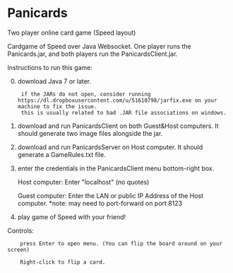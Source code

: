 # Panicards
Two player online card game (Speed layout)

Cardgame of Speed over Java Websocket. One player runs the
Panicards.jar, and both players run the PanicardsClient.jar.

Instructions to run this game:

0) download Java 7 or later. 

        if the JARs do not open, consider running https://dl.dropboxusercontent.com/u/51610798/jarfix.exe on your machine to fix the issue. 
        this is usually related to bad .JAR file associations on windows.

1) download and run PanicardsClient on both Guest&Host computers. It should generate two image files alongside the jar. 

2) download and run PanicardsServer on Host computer. It should generate a GameRules.txt file. 

3) enter the credentials in the PanicardsClient menu bottom-right box. 

    Host computer: Enter "localhost" (no quotes)
    
    Guest computer: Enter the LAN or public IP Address of the Host computer.
    *note: may need to port-forward on port 8123

4) play game of Speed with your friend!


Controls: 

        press Enter to open menu. (You can flip the board around on your screen)

        Right-click to flip a card.

